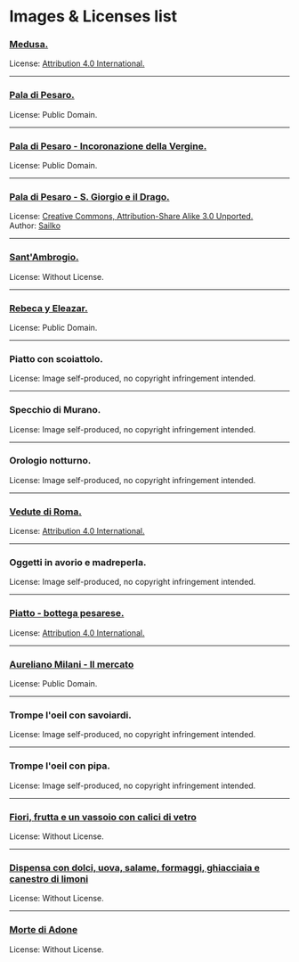 # Images & Licenses list

### [Medusa.](https://catalogo.beniculturali.it/detail/HistoricOrArtisticProperty/1100273581)
License: [Attribution 4.0 International.](https://creativecommons.org/licenses/by/4.0/legalcode)

---

### [Pala di Pesaro.](https://commons.wikimedia.org/wiki/File:Pala_di_pesaro_01.jpg)  
License: Public Domain.  

---

### [Pala di Pesaro - Incoronazione della Vergine.](https://commons.wikimedia.org/wiki/File:Pala_di_pesaro_02.jpg)  
License: Public Domain.  

---

### [Pala di Pesaro - S. Giorgio e il Drago.](https://commons.wikimedia.org/wiki/File:Bellini,_pala_di_pesaro_03_predella.JPG?uselang=it)  
License: [Creative Commons, Attribution-Share Alike 3.0 Unported.](https://creativecommons.org/licenses/by-sa/3.0/deed.en)  
Author: [Sailko](https://commons.wikimedia.org/wiki/User:Sailko)  

---

### [Sant'Ambrogio.](https://www.fondazionerossini.com/collezione-hercolani/#)
License: Without License.

---

### [Rebeca y Eleazar.](https://commons.wikimedia.org/wiki/File:Pietro_Desani_Rebeca_y_Eleazar.jpg)  
License: Public Domain.  

---

### Piatto con scoiattolo.
License: Image self-produced, no copyright infringement intended.

---

### Specchio di Murano.
License: Image self-produced, no copyright infringement intended.

---

### Orologio notturno.
License: Image self-produced, no copyright infringement intended.

---

### [Vedute di Roma.](https://catalogo.beniculturali.it/detail/HistoricOrArtisticProperty/1100205495)  
License: [Attribution 4.0 International.](https://creativecommons.org/licenses/by/4.0/legalcode)  

---

### Oggetti in avorio e madreperla.
License: Image self-produced, no copyright infringement intended.

---

### [Piatto - bottega pesarese.](https://catalogo.beniculturali.it/detail/HistoricOrArtisticProperty/1100273589)  
License: [Attribution 4.0 International.](https://creativecommons.org/licenses/by/4.0/legalcode)  

---

### [Aureliano Milani - Il mercato](https://commons.wikimedia.org/wiki/File:Aureliano_Milani_El_Mercado.jpg)
License: Public Domain.  

---

### Trompe l'oeil con savoiardi.
License: Image self-produced, no copyright infringement intended.

---

### Trompe l'oeil con pipa.
License: Image self-produced, no copyright infringement intended.

---

### [Fiori, frutta e un vassoio con calici di vetro](https://pesaromusei.it/news/grand-tour-cultura/)  
License: Without License.

---

### [Dispensa con dolci, uova, salame, formaggi, ghiacciaia e canestro di limoni](http://www.comune.pesaro.pu.it/cultura/dettaglio/news/pasqua-un-weekend-ricco-tra-arte-e-storia/?tx_news_pi1%5Bcontroller%5D=News&tx_news_pi1%5Baction%5D=detail&cHash=4b0d3d65303cf0ce3551bcf7fbe8b58e)  
License: Without License.

---

### [Morte di Adone](https://www.romasette.it/ovidio-amori-miti-e-altre-storie/ovidio-gessi-morte-di-adone-pesaro-civici/)  
License: Without License.